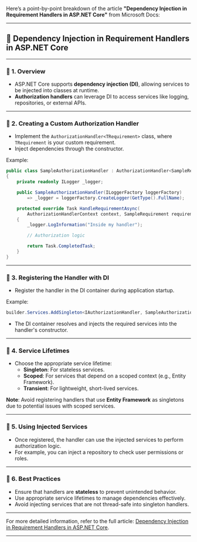 Here’s a point-by-point breakdown of the article **"Dependency Injection in Requirement Handlers in ASP.NET Core"** from Microsoft Docs:

---

## 🧩 **Dependency Injection in Requirement Handlers in ASP.NET Core**

---

### 🔹 1. **Overview**

- ASP.NET Core supports **dependency injection (DI)**, allowing services to be injected into classes at runtime.
- **Authorization handlers** can leverage DI to access services like logging, repositories, or external APIs.

---

### 🔹 2. **Creating a Custom Authorization Handler**

- Implement the `AuthorizationHandler<TRequirement>` class, where `TRequirement` is your custom requirement.
- Inject dependencies through the constructor.

Example:

```csharp
public class SampleAuthorizationHandler : AuthorizationHandler<SampleRequirement>
{
    private readonly ILogger _logger;

    public SampleAuthorizationHandler(ILoggerFactory loggerFactory)
        => _logger = loggerFactory.CreateLogger(GetType().FullName);

    protected override Task HandleRequirementAsync(
        AuthorizationHandlerContext context, SampleRequirement requirement)
    {
        _logger.LogInformation("Inside my handler");

        // Authorization logic

        return Task.CompletedTask;
    }
}
```

---

### 🔹 3. **Registering the Handler with DI**

- Register the handler in the DI container during application startup.

Example:

```csharp
builder.Services.AddSingleton<IAuthorizationHandler, SampleAuthorizationHandler>();
```

- The DI container resolves and injects the required services into the handler's constructor.

---

### 🔹 4. **Service Lifetimes**

- Choose the appropriate service lifetime:
  - **Singleton**: For stateless services.
  - **Scoped**: For services that depend on a scoped context (e.g., Entity Framework).
  - **Transient**: For lightweight, short-lived services.

**Note**: Avoid registering handlers that use **Entity Framework** as singletons due to potential issues with scoped services.

---

### 🔹 5. **Using Injected Services**

- Once registered, the handler can use the injected services to perform authorization logic.
- For example, you can inject a repository to check user permissions or roles.

---

### 🔹 6. **Best Practices**

- Ensure that handlers are **stateless** to prevent unintended behavior.
- Use appropriate service lifetimes to manage dependencies effectively.
- Avoid injecting services that are not thread-safe into singleton handlers.

---

For more detailed information, refer to the full article: [Dependency Injection in Requirement Handlers in ASP.NET Core](https://learn.microsoft.com/en-us/aspnet/core/security/authorization/dependencyinjection?view=aspnetcore-9.0).

--- 